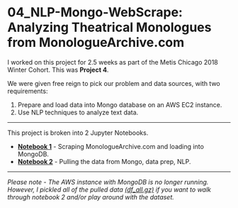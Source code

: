 # 04_NLP-Mongo-WebScrape: Analyzing Theatrical Monologues from MonologueArchive.com
I worked on this project for 2.5 weeks as part of the Metis Chicago 2018 Winter Cohort. This was **Project 4**.
  
We were given free reign to pick our problem and data sources, with two requirements:
1. Prepare and load data into Mongo database on an AWS EC2 instance.
2. Use NLP techniques to analyze text data.
  
----
  
This project is broken into 2 Jupyter Notebooks.
* **[Notebook 1](aflugel04-notebook1.ipynb)** - Scraping MonologueArchive.com and loading into MongoDB.
* **[Notebook 2](aflugel04-notebook2.ipynb)** - Pulling the data from Mongo, data prep, NLP.

----

  *Please note - The AWS instance with MongoDB is no longer running. However, I pickled all of the pulled data [\(df_all.gz\)](/df_all.gz) if you want to walk through notebook 2 and/or play around with the dataset.*
